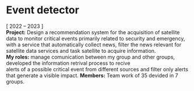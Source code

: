 # Event detector
[ 2022 – 2023 ]  
**Project:** Design a recommendation system for the acquisition of satellite data to monitor critical events primarily related to
security and emergency, with a service that automatically collect news, filter the news relevant for satellite data services and
task satellite to acquire information.  
**My roles:** manage comunication between my group and other groups, developed the information retrival process to recive  
alerts of a possible critical event from different sources and filter only alerts that generate a visible impact.
**Members:** Team work of 35 devided in 7 groups.  
